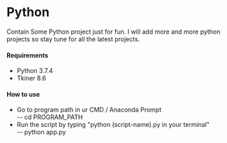 # Python
Contain Some Python project just for fun. I will add more and more python projects so stay tune for all the latest projects. 

#### Requirements
- Python 3.7.4
- Tkiner 8.6

#### How to use
- Go to program path in ur CMD / Anaconda Prompt <br>
-- cd PROGRAM_PATH
- Run the script by typing "python (script-name).py in your terminal"<br>
-- python app.py

